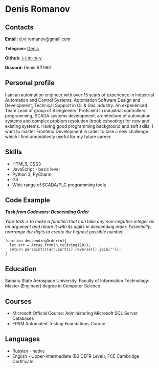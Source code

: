 # Denis Romanov

## Contacts
**Email:** [d.vl.romanov@gmail.com](mailto:d.vl.romanov@gmail.com)

**Telegram:** [Denis](https://t.me/jimmy749)

**Github:** [j-i-m-m-y](https://github.com/j-i-m-m-y "https://github.com/j-i-m-m-y")

**Discord:** Denis R#7961

## Personal profile
I am an automation engineer with over 15 years of experience in Industrial Automation and Control Systems, Automation Software Design and Development, Technical Support in Oil & Gas industry. An experienced Team Lead of group of 8 engineers. Proficient in industrial controllers programming, SCADA systems development, architecture of automation systems and complex problem resolution (troubleshooting) for new and existing systems. Having good programming background and soft skills, I want to master Frontend Development in order to take a new challenge which I find undoubtedly useful for my future career.

## Skills
- HTML5, CSS3
- JavaScript - basic level
- Python 3, PyCharm
- Git
- Wide range of SCADA/PLC programming tools

## Code Example
***Task from Codewars: Descending Order***

*Your task is to make a function that can take any non-negative integer as an argument and return it with its digits in descending order. Essentially, rearrange the digits to create the highest possible number.*

```
function descendingOrder(n){
  let arr = Array.from(n.toString(10));
  return parseInt(((arr.sort()).reverse()).join(''));
}
```

## Education
Samara State Aerospace University, Faculty of lnformation Technology: Master (Engineer) degree in Computer Science

## Courses
- Microsoft Official Course: Administering Microsoft SQL Server Databases
- EPAM Automated Testing Foundations Course

## Languages
- Russian - native
- English - Upper-Intermediate (B2 CEFR Level), FCE Cambridge Certificate

